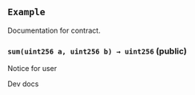 ## `Example`

Documentation for contract.

### `sum(uint256 a, uint256 b) → uint256` (public)

Notice for user

Dev docs
